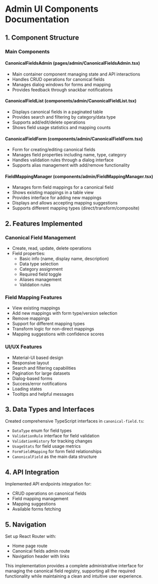 # Admin UI Components Documentation

## 1. Component Structure

### Main Components

#### CanonicalFieldsAdmin (pages/admin/CanonicalFieldsAdmin.tsx)
- Main container component managing state and API interactions
- Handles CRUD operations for canonical fields
- Manages dialog windows for forms and mapping
- Provides feedback through snackbar notifications

#### CanonicalFieldList (components/admin/CanonicalFieldList.tsx)
- Displays canonical fields in a paginated table
- Provides search and filtering by category/data type
- Supports add/edit/delete operations
- Shows field usage statistics and mapping counts

#### CanonicalFieldForm (components/admin/CanonicalFieldForm.tsx)
- Form for creating/editing canonical fields
- Manages field properties including name, type, category
- Handles validation rules through a dialog interface
- Supports alias management with add/remove functionality

#### FieldMappingManager (components/admin/FieldMappingManager.tsx)
- Manages form field mappings for a canonical field
- Shows existing mappings in a table view
- Provides interface for adding new mappings
- Displays and allows accepting mapping suggestions
- Supports different mapping types (direct/transform/composite)

## 2. Features Implemented

### Canonical Field Management
- Create, read, update, delete operations
- Field properties:
  - Basic info (name, display name, description)
  - Data type selection
  - Category assignment
  - Required field toggle
  - Aliases management
  - Validation rules

### Field Mapping Features
- View existing mappings
- Add new mappings with form type/version selection
- Remove mappings
- Support for different mapping types
- Transform logic for non-direct mappings
- Mapping suggestions with confidence scores

### UI/UX Features
- Material-UI based design
- Responsive layout
- Search and filtering capabilities
- Pagination for large datasets
- Dialog-based forms
- Success/error notifications
- Loading states
- Tooltips and helpful messages

## 3. Data Types and Interfaces

Created comprehensive TypeScript interfaces in `canonical-field.ts`:
- `DataType` enum for field types
- `ValidationRule` interface for field validation
- `ValidationHistory` for tracking changes
- `UsageStats` for field usage metrics
- `FormFieldMapping` for form field relationships
- `CanonicalField` as the main data structure

## 4. API Integration

Implemented API endpoints integration for:
- CRUD operations on canonical fields
- Field mapping management
- Mapping suggestions
- Available forms fetching

## 5. Navigation

Set up React Router with:
- Home page route
- Canonical fields admin route
- Navigation header with links

This implementation provides a complete administrative interface for managing the canonical field registry, supporting all the required functionality while maintaining a clean and intuitive user experience. 